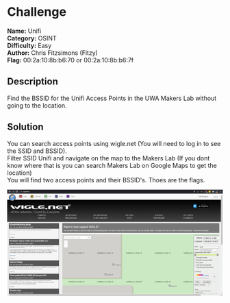# Challenge

**Name:** Unifi  
**Category:** OSINT  
**Difficulty:** Easy  
**Author:** Chris Fitzsimons (Fitzy)  
**Flag:** 00:2a:10:8b:b6:70 or 00:2a:10:8b:b6:7f  

## Description

Find the BSSID for the Unifi Access Points in the UWA Makers Lab without going to the location.

## Solution

You can search access points using wigle.net (You will need to log in to see the SSID and BSSID).  
Filter SSID Unifi and navigate on the map to the Makers Lab (If you dont know where that is you can search Makers Lab on Google Maps to get the location)  
You will find two access points and their BSSID's. Thoes are the flags.  

![](solution/Unifi.PNG)